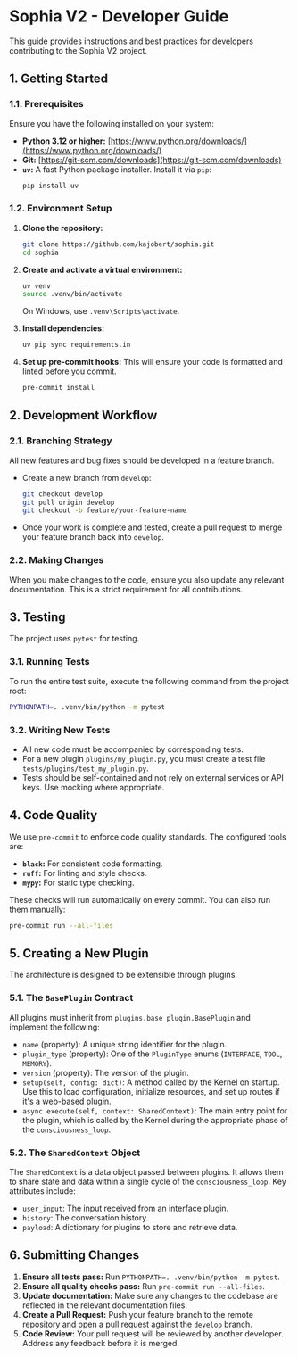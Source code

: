 # Sophia V2 - Developer Guide

This guide provides instructions and best practices for developers contributing to the Sophia V2 project.

## 1. Getting Started

### 1.1. Prerequisites
Ensure you have the following installed on your system:
- **Python 3.12 or higher:** [https://www.python.org/downloads/](https://www.python.org/downloads/)
- **Git:** [https://git-scm.com/downloads](https://git-scm.com/downloads)
- **`uv`:** A fast Python package installer. Install it via `pip`:
  ```bash
  pip install uv
  ```

### 1.2. Environment Setup
1.  **Clone the repository:**
    ```bash
    git clone https://github.com/kajobert/sophia.git
    cd sophia
    ```

2.  **Create and activate a virtual environment:**
    ```bash
    uv venv
    source .venv/bin/activate
    ```
    On Windows, use `.venv\Scripts\activate`.

3.  **Install dependencies:**
    ```bash
    uv pip sync requirements.in
    ```

4.  **Set up pre-commit hooks:**
    This will ensure your code is formatted and linted before you commit.
    ```bash
    pre-commit install
    ```

## 2. Development Workflow

### 2.1. Branching Strategy
All new features and bug fixes should be developed in a feature branch.
- Create a new branch from `develop`:
  ```bash
  git checkout develop
  git pull origin develop
  git checkout -b feature/your-feature-name
  ```
- Once your work is complete and tested, create a pull request to merge your feature branch back into `develop`.

### 2.2. Making Changes
When you make changes to the code, ensure you also update any relevant documentation. This is a strict requirement for all contributions.

## 3. Testing

The project uses `pytest` for testing.

### 3.1. Running Tests
To run the entire test suite, execute the following command from the project root:
```bash
PYTHONPATH=. .venv/bin/python -m pytest
```

### 3.2. Writing New Tests
- All new code must be accompanied by corresponding tests.
- For a new plugin `plugins/my_plugin.py`, you must create a test file `tests/plugins/test_my_plugin.py`.
- Tests should be self-contained and not rely on external services or API keys. Use mocking where appropriate.

## 4. Code Quality

We use `pre-commit` to enforce code quality standards. The configured tools are:
- **`black`:** For consistent code formatting.
- **`ruff`:** For linting and style checks.
- **`mypy`:** For static type checking.

These checks will run automatically on every commit. You can also run them manually:
```bash
pre-commit run --all-files
```

## 5. Creating a New Plugin

The architecture is designed to be extensible through plugins.

### 5.1. The `BasePlugin` Contract
All plugins must inherit from `plugins.base_plugin.BasePlugin` and implement the following:
- `name` (property): A unique string identifier for the plugin.
- `plugin_type` (property): One of the `PluginType` enums (`INTERFACE`, `TOOL`, `MEMORY`).
- `version` (property): The version of the plugin.
- `setup(self, config: dict)`: A method called by the Kernel on startup. Use this to load configuration, initialize resources, and set up routes if it's a web-based plugin.
- `async execute(self, context: SharedContext)`: The main entry point for the plugin, which is called by the Kernel during the appropriate phase of the `consciousness_loop`.

### 5.2. The `SharedContext` Object
The `SharedContext` is a data object passed between plugins. It allows them to share state and data within a single cycle of the `consciousness_loop`. Key attributes include:
- `user_input`: The input received from an interface plugin.
- `history`: The conversation history.
- `payload`: A dictionary for plugins to store and retrieve data.

## 6. Submitting Changes

1.  **Ensure all tests pass:** Run `PYTHONPATH=. .venv/bin/python -m pytest`.
2.  **Ensure all quality checks pass:** Run `pre-commit run --all-files`.
3.  **Update documentation:** Make sure any changes to the codebase are reflected in the relevant documentation files.
4.  **Create a Pull Request:** Push your feature branch to the remote repository and open a pull request against the `develop` branch.
5.  **Code Review:** Your pull request will be reviewed by another developer. Address any feedback before it is merged.

